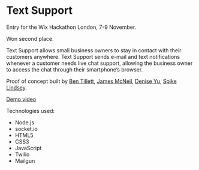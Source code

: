 Text Support
============

Entry for the Wix Hackathon London, 7-9 November.  

Won second place.  

Text Support allows small business owners to stay in contact with their customers anywhere. Text Support sends e-mail and text notifications whenever a customer needs live chat support, allowing the business owner to access the chat through their smartphone’s browser.  

Proof of concept built by [Ben Tillett](https://github.com/benjamintillett), [James McNeil](https://github.com/jrmcneil), [Denise Yu](https://github.com/deniseyu), [Spike Lindsey](https://github.com/spike01).  

[Demo video](https://www.youtube.com/watch?v=2CRhji6QQDY)  

Technologies used:
- Node.js
- socket.io
- HTML5
- CSS3
- JavaScript
- Twilio
- Mailgun
